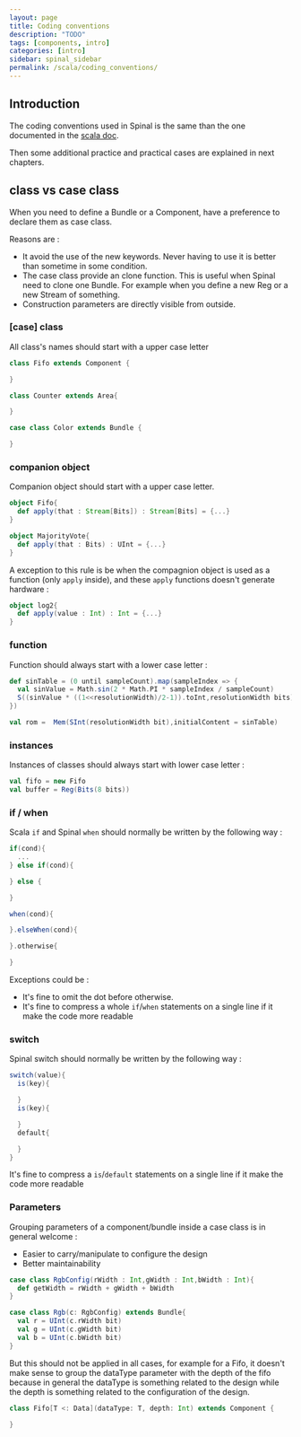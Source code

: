 ```yaml
---
layout: page
title: Coding conventions
description: "TODO"
tags: [components, intro]
categories: [intro]
sidebar: spinal_sidebar
permalink: /scala/coding_conventions/
---
```


## Introduction
The coding conventions used in Spinal is the same than the one documented in the [scala doc](http://docs.scala-lang.org/style/).

Then some additional practice and practical cases are explained in next chapters.

## class vs case class
When you need to define a Bundle or a Component, have a preference to declare them as case class.

Reasons are :

- It avoid the use of the new keywords. Never having to use it is better than sometime in some condition.
- The case class provide an clone function. This is useful when Spinal need to clone one Bundle. For example when you define a new Reg or a new Stream of something.
- Construction parameters are directly visible from outside.

### [case] class
All class's names should start with a upper case letter

```scala
class Fifo extends Component {

}

class Counter extends Area{

}

case class Color extends Bundle {

}
```

### companion object
Companion object should start with a upper case letter.

```scala
object Fifo{
  def apply(that : Stream[Bits]) : Stream[Bits] = {...}
}

object MajorityVote{
  def apply(that : Bits) : UInt = {...}
}
```

A exception to this rule is be when the compagnion object is used as a function (only `apply` inside), and these `apply` functions doesn't generate hardware :

```scala
object log2{
  def apply(value : Int) : Int = {...}
}
```

### function
Function should always start with a lower case letter :

```scala
def sinTable = (0 until sampleCount).map(sampleIndex => {
  val sinValue = Math.sin(2 * Math.PI * sampleIndex / sampleCount)
  S((sinValue * ((1<<resolutionWidth)/2-1)).toInt,resolutionWidth bits)
})

val rom =  Mem(SInt(resolutionWidth bit),initialContent = sinTable)
```

### instances
Instances of classes should always start with lower case letter :

```scala
val fifo = new Fifo
val buffer = Reg(Bits(8 bits))
```

### if / when
Scala `if` and Spinal `when` should normally be written by the following way :

```scala
if(cond){
  ...
} else if(cond){

} else {

}

when(cond){

}.elseWhen(cond){

}.otherwise{

}
```

Exceptions could be :

- It's fine to omit the dot before otherwise.
- It's fine to compress a whole `if`/`when` statements on a single line if it make the code more readable

### switch
Spinal switch should normally be written by the following way :

```scala
switch(value){
  is(key){

  }
  is(key){

  }
  default{

  }
}
```

It's fine to compress a `is`/`default` statements on a single line if it make the code more readable

### Parameters
Grouping parameters of a component/bundle inside a case class is in general welcome :

- Easier to carry/manipulate to configure the design
- Better maintainability

```scala
case class RgbConfig(rWidth : Int,gWidth : Int,bWidth : Int){
  def getWidth = rWidth + gWidth + bWidth
}

case class Rgb(c: RgbConfig) extends Bundle{
  val r = UInt(c.rWidth bit)
  val g = UInt(c.gWidth bit)
  val b = UInt(c.bWidth bit)
}
```

But this should not be applied in all cases, for example for a Fifo, it doesn't make sense to group the dataType parameter with the depth of the fifo because in general the dataType is something related to the design while the depth is something related to the configuration of the design.

```scala
class Fifo[T <: Data](dataType: T, depth: Int) extends Component {

}
```
